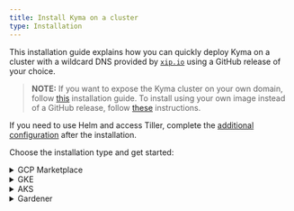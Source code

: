 ```yaml
---
title: Install Kyma on a cluster
type: Installation
---
```


This installation guide explains how you can quickly deploy Kyma on a cluster with a wildcard DNS provided by [`xip.io`](http://xip.io) using a GitHub release of your choice.

>**NOTE:** If you want to expose the Kyma cluster on your own domain, follow [this](#installation-use-your-own-domain) installation guide. To install using your own image instead of a GitHub release, follow [these](#installation-use-your-own-kyma-installer-image) instructions.

If you need to use Helm and access Tiller, complete the [additional configuration](#installation-use-helm) after the installation.

Choose the installation type and get started:

<div tabs name="provider-installation">
  <details>
  <summary>
  GCP Marketplace
  </summary>

1. Access **project Kyma** on the [Google Cloud Platform (GCP) Marketplace](https://console.cloud.google.com/marketplace/details/sap-public/kyma?q=kyma%20project) and click **CONFIGURE**.

2. When the pop-up box appears, select the project in which you want to create a Kubernetes cluster and deploy Kyma.

3. To create a Kubernetes cluster for your Kyma installation, select a cluster zone from the drop-down menu and click **Create cluster**. Wait for a few minutes for the Kubernetes cluster to provision.

4. Adjust the basic settings of the Kyma deployment or use the default values:

  | Field   |      Default value     |
  |----------|-------------|
  | **Namespace** | `default` |
  | **App instance name** | `kyma-1` |
  | **Cluster Admin Service Account** | `Create a new service account` |

5. Accept the GCP Marketplace Terms of Service to continue.

6. Click **Deploy** to install Kyma.
>**NOTE:** The installation can take several minutes to complete.

7. After you click **Deploy**, you're redirected to the **Applications** page under **Kubernetes Engine** in the GCP Console where you can check the installation status. When you see a green checkmark next to the application name, Kyma is installed. Follow the instructions from the **Next steps** section in **INFO PANEL** to add the Kyma self-signed TLS certificate to the trusted certificates of your OS.

8. Access the cluster using the link and login details provided in the **Kyma info** section on the **Application details** page.

>**TIP:** Watch [this](https://www.youtube.com/watch?v=hxVhQqI1B5A) video for a walkthrough of the installation process.

  </details>
  <details>
  <summary>
  GKE
  </summary>

Install Kyma on a [Google Kubernetes Engine](https://cloud.google.com/kubernetes-engine/) (GKE) cluster.

## Prerequisites

- [Google Cloud Platform](https://console.cloud.google.com/) (GCP) project with Kubernetes Engine API enabled
- [kubectl](https://kubernetes.io/docs/tasks/tools/install-kubectl/) 1.12.0 or higher
- [gcloud](https://cloud.google.com/sdk/gcloud/)


>**NOTE:** Running Kyma on GKE requires three [`n1-standard-4` machines](https://cloud.google.com/compute/docs/machine-types). You create these machines when you complete the **Prepare the GKE cluster** step.

## Choose the release to install

1. Go to [this](https://github.com/kyma-project/kyma/releases/) page and choose the release you want to install.

2. Export the release version as an environment variable. Run:

    ```
    export KYMA_VERSION={KYMA_RELEASE_VERSION}
    ```

## Prepare the GKE cluster

1. Select a name for your cluster. Export the cluster name, the name of your GCP project, and the zone you want to deploy to as environment variables. Run:

    ```
    export CLUSTER_NAME={CLUSTER_NAME_YOU_WANT}
    export GCP_PROJECT={YOUR_GCP_PROJECT}
    export GCP_ZONE={GCP_ZONE_TO_DEPLOY_TO}
    ```

2. Create a cluster in the zone defined in the previous step. Run:

    ```
    gcloud container --project "$GCP_PROJECT" clusters \
    create "$CLUSTER_NAME" --zone "$GCP_ZONE" \
    --cluster-version "1.12" --machine-type "n1-standard-4" \
    --addons HorizontalPodAutoscaling,HttpLoadBalancing
    ```

3. Configure kubectl to use your new cluster. Run:

    ```
    gcloud container clusters get-credentials $CLUSTER_NAME --zone $GCP_ZONE --project $GCP_PROJECT
    ```

4. Add your account as the cluster administrator:

    ```
    kubectl create clusterrolebinding cluster-admin-binding --clusterrole=cluster-admin --user=$(gcloud config get-value account)
    ```

5. Install Tiller on your GKE cluster. Run:

    ```
    kubectl apply -f https://raw.githubusercontent.com/kyma-project/kyma/$KYMA_VERSION/installation/resources/tiller.yaml
    ```

## Install Kyma

1. Deploy Kyma. Run:

    ```
    kubectl apply -f https://github.com/kyma-project/kyma/releases/download/$KYMA_VERSION/kyma-installer-cluster.yaml
    ```

2. Check if the Pods of Tiller and the Kyma Installer are running:

    ```
    kubectl get pods --all-namespaces
    ```

3. To watch the installation progress, run:

    ```
    while true; do \
      kubectl -n default get installation/kyma-installation -o jsonpath="{'Status: '}{.status.state}{', description: '}{.status.description}"; echo; \
      sleep 5; \
    done
    ```

After the installation process is finished, the `Status: Installed, description: Kyma installed` message appears.

If you receive an error, fetch the Kyma Installer logs using this command:

  ```
  kubectl -n kyma-installer logs -l 'name=kyma-installer'
  ```

## Post-installation steps

### Add the xip.io self-signed certificate to your OS trusted certificates

After the installation, add the custom Kyma [`xip.io`](http://xip.io/) self-signed certificate to the trusted certificates of your OS. For MacOS, run:

  ```
  tmpfile=$(mktemp /tmp/temp-cert.XXXXXX) \
  && kubectl get configmap net-global-overrides -n kyma-installer -o jsonpath='{.data.global\.ingress\.tlsCrt}' | base64 --decode > $tmpfile \
  && sudo security add-trusted-cert -d -r trustRoot -k /Library/Keychains/System.keychain $tmpfile \
  && rm $tmpfile
  ```

### Access the cluster

1. To get the address of the cluster's Console, check the host of the Console's virtual service. The name of the host of this virtual service corresponds to the Console URL. To get the virtual service host, run:

    ```
    kubectl get virtualservice core-console -n kyma-system -o jsonpath='{ .spec.hosts[0] }'
    ```

2. Access your cluster under this address:

    ```
    https://{VIRTUAL_SERVICE_HOST}
    ```

3. To log in to your cluster's Console UI, use the default `admin` static user. Click **Login with Email** and sign in with the **admin@kyma.cx** email address. Use the password contained in the `admin-user` Secret located in the `kyma-system` Namespace. To get the password, run:

    ```
    kubectl get secret admin-user -n kyma-system -o jsonpath="{.data.password}" | base64 --decode
    ```

  </details>
  <details>
  <summary>
  AKS
  </summary>


Install Kyma on an [Azure Kubernetes Service](https://azure.microsoft.com/services/kubernetes-service/) (AKS) cluster.

## Prerequisites

- [Microsoft Azure](https://azure.microsoft.com) account
- [kubectl](https://kubernetes.io/docs/tasks/tools/install-kubectl/) 1.12.0 or higher
- [Azure CLI](https://docs.microsoft.com/en-us/cli/azure/install-azure-cli)


>**NOTE:** Running Kyma on AKS requires three [`Standard_D4_v3` machines](https://docs.microsoft.com/en-us/azure/virtual-machines/windows/sizes-general#dv3-series-1). You create these machines when you complete the **Prepare the AKS cluster** step.


>**CAUTION:** Due to a known Istio-related issue, Kubernetes jobs run endlessly on AKS deployments of Kyma. Read [this](/components/service-mesh/#troubleshooting-kubernetes-jobs-fail-on-aks) document to learn more.

## Choose the release to install

1. Go to [this](https://github.com/kyma-project/kyma/releases/) page and choose the release you want to install.

2. Export the release version as an environment variable. Run:

    ```
    export KYMA_VERSION={KYMA_RELEASE_VERSION}
    ```

## Prepare the AKS cluster

1. Select a name for your cluster. Set the cluster name, the resource group and region as environment variables. Run:

    ```
    export RS_GROUP={YOUR_RESOURCE_GROUP_NAME}
    export CLUSTER_NAME={YOUR_CLUSTER_NAME}
    export REGION={YOUR_REGION} #westeurope
    ```

2. Create a resource group that will contain all your resources:

    ```
    az group create --name $RS_GROUP --location $REGION
    ```

3. Create an AKS cluster. Run:

    ```
    az aks create \
      --resource-group $RS_GROUP \
      --name $CLUSTER_NAME \
      --node-vm-size "Standard_D4_v3" \
      --kubernetes-version 1.12 \
      --enable-addons "monitoring,http_application_routing" \
      --generate-ssh-keys
    ```

4. To configure kubectl to use your new cluster, run:

    ```
    az aks get-credentials --resource-group $RS_GROUP --name $CLUSTER_NAME
    ```

5. Install Tiller and add additional privileges to be able to access readiness probes endpoints on your AKS cluster.

    ```
    kubectl apply -f https://raw.githubusercontent.com/kyma-project/kyma/$KYMA_RELEASE_VERSION/installation/resources/tiller.yaml
    kubectl apply -f https://raw.githubusercontent.com/kyma-project/kyma/$KYMA_RELEASE_VERSION/installation/resources/azure-crb-for-healthz.yaml
    ```

6. Install custom installation overrides for AKS. Run:

    ```
    kubectl create namespace kyma-installer \
    && kubectl create configmap aks-overrides -n kyma-installer --from-literal=global.proxy.excludeIPRanges=10.0.0.1 \
    && kubectl label configmap aks-overrides -n kyma-installer installer=overrides component=istio
    ```

    >**TIP:** An example config map is available [here](./assets/aks-overrides.yaml).

## Install Kyma

1. Deploy Kyma. Run:

    ```
    kubectl apply -f https://github.com/kyma-project/kyma/releases/download/$KYMA_VERSION/kyma-installer-cluster.yaml
    ```

2. Check if the Pods of Tiller and the Kyma Installer are running:

    ```
    kubectl get pods --all-namespaces
    ```

3. To watch the installation progress, run:

    ```
    while true; do \
      kubectl -n default get installation/kyma-installation -o jsonpath="{'Status: '}{.status.state}{', description: '}{.status.description}"; echo; \
      sleep 5; \
    done
    ```

After the installation process is finished, the `Status: Installed, description: Kyma installed` message appears.

If you receive an error, fetch the Kyma Installer logs using this command:

  ```
  kubectl -n kyma-installer logs -l 'name=kyma-installer'
  ```

## Post-installation steps

### Add the xip.io self-signed certificate to your OS trusted certificates

After the installation, add the custom Kyma [`xip.io`](http://xip.io/) self-signed certificate to the trusted certificates of your OS.
For MacOS, run:

  ```
  tmpfile=$(mktemp /tmp/temp-cert.XXXXXX) \
  && kubectl get configmap net-global-overrides -n kyma-installer -o jsonpath='{.data.global\.ingress\.tlsCrt}' | base64 --decode > $tmpfile \
  && sudo security add-trusted-cert -d -r trustRoot -k /Library/Keychains/System.keychain $tmpfile \
  && rm $tmpfile
  ```

### Access the cluster

1. To get the address of the cluster's Console, check the host of the Console's virtual service. The name of the host of this virtual service corresponds to the Console URL. To get the virtual service host, run:

    ```
    kubectl get virtualservice core-console -n kyma-system -o jsonpath='{ .spec.hosts[0] }'
    ```

2. Access your cluster under this address:

    ```
    https://{VIRTUAL_SERVICE_HOST}
    ```

3. To log in to your cluster's Console UI, use the default `admin` static user. Click **Login with Email** and sign in with the **admin@kyma.cx** email address. Use the password contained in the `admin-user` Secret located in the `kyma-system` Namespace. To get the password, run:

    ```
    kubectl get secret admin-user -n kyma-system -o jsonpath="{.data.password}" | base64 --decode
    ```


  </details>
  <details>
  <summary>
  Gardener
  </summary>

Install Kyma on a [GKE](https://cloud.google.com/kubernetes-engine/) or [AKS](https://azure.microsoft.com/services/kubernetes-service/) cluster deployed through [Gardener](https://gardener.cloud/).

## Prerequisites

  - [Gardener](https://gardener.cloud/) seed cluster
  - [Google Cloud Platform](https://console.cloud.google.com/) (GCP) project with Kubernetes Engine API enabled or a [Microsoft Azure](https://azure.microsoft.com) account
  - [kubectl](https://kubernetes.io/docs/tasks/tools/install-kubectl/) 1.12.0 or higher
  - [gcloud](https://cloud.google.com/sdk/gcloud/) or [Azure CLI](https://docs.microsoft.com/en-us/cli/azure/install-azure-cli)

## Choose the release to install

1. Go to [this](https://github.com/kyma-project/kyma/releases/) page and choose the release you want to install.

2. Export the release version as an environment variable. Run:

    ```
    export KYMA_VERSION={KYMA_RELEASE_VERSION}
    ```

## Provision a GKE or AKS cluster through Gardener

1. Create a Service Account (SA) with the required permissions in your GKE or AKS project. To learn about the SA requirements for each environment, click the question mark buttons in the **Secrets** tab of your Gardener UI.

2. Go to the **Secrets** tab of the Gardener UI and add secrets to enable provisioning clusters on GKE or AKS.  

3. Provision a cluster form the **Clusters** tab. Choose the infrastructure you want to provision your cluster in and apply these settings:
  | Tab  |  Setting |  Required value |
  |---|---|---|
  | Infrastructure |  Kubernetes | `1.12.10`  |
  | Worker  |  Machine type | `n1-standard-4` (GKE) <br> `Standard_D4_v3` (AWS) |
  | Worker  | Autoscaler min.  | `3` |

4. After you provision the cluster, download the kubeconfig file available under the **Show Cluster Access** option in the **Actions** column.

5. Export the downloaded kubeconfig to an environment variable to connect to the cluster you provisioned. Run:
  ```
  export KUBECONFIG={PATH_TO_KUBECONFIG_FILE}
  ```

6. Install Tiller on the cluster you provisioned. Run:
  ```
  kubectl apply -f https://raw.githubusercontent.com/kyma-project/kyma/$KYMA_VERSION/installation/resources/tiller.yaml
  ```
>**NOTE:** On an AKS cluster, make sure to run all commands from steps 5 and 6 of [this](#installation-install-kyma-on-a-cluster--provider-installation--aks--prepare-the-aks-cluster) section.

7. Install Kyma using the respective installation instructions for [GKE](#installation-install-kyma-on-a-cluster--provider-installation--gke--install-kyma) or [AKS](#installation-install-kyma-on-a-cluster--provider-installation--aks--install-kyma).

  </details>
</div>
